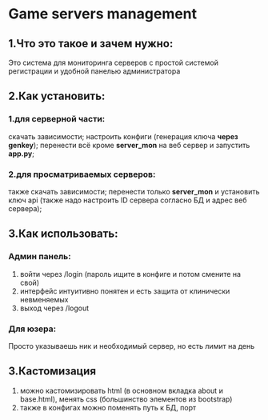 # Game servers management
## 1.Что это такое и зачем нужно:
Это система для мониторинга серверов с простой системой регистрации и удобной панелью администратора
## 2.Как установить:
### 1.для серверной части:
скачать зависимости;
настроить конфиги (генерация ключа **через genkey**);
перенести всё кроме **server_mon** на веб сервер и запустить **app.py**;
### 2.для просматриваемых серверов:
также скачать зависимости;
перенести только **server_mon** и установить ключ api (также надо настроить ID сервера согласно БД и адрес веб сервера);
## 3.Как использовать:
### Админ панель:
1. войти через /login (пароль ищите в конфиге и потом смените на свой)
2. интерфейс интуитивно понятен и есть защита от клинически невменяемых
3. выход через /logout
### Для юзера:
Просто указываешь ник и необходимый сервер, но есть лимит на день

## 3.Кастомизация
1. можно кастомизировать html (в основном вкладка about и base.html), менять css (большинство элементов из bootstrap)
2. также в конфигах можно поменять путь к БД, порт 